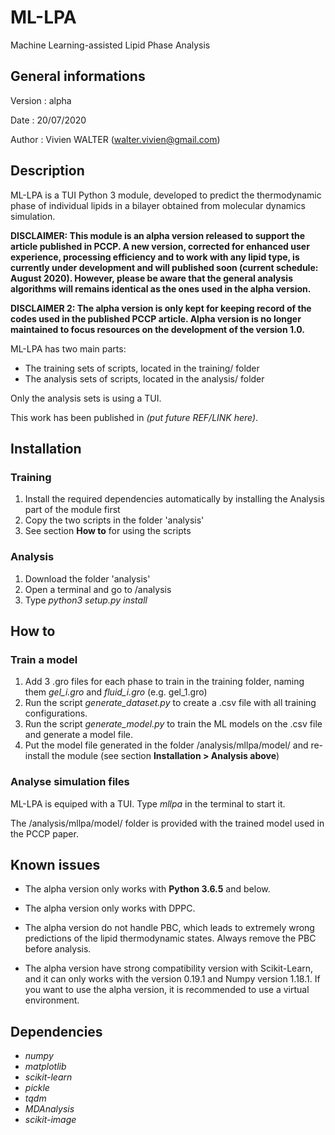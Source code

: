 # ML-LPA

Machine Learning-assisted Lipid Phase Analysis

## General informations

Version : alpha

Date : 20/07/2020

Author : Vivien WALTER (walter.vivien@gmail.com)

## Description

ML-LPA is a TUI Python 3 module, developed to predict the thermodynamic phase of individual lipids in a bilayer obtained from molecular dynamics simulation.

**DISCLAIMER: This module is an alpha version released to support the article published in PCCP. A new version, corrected for enhanced user experience, processing efficiency and to work with any lipid type, is currently under development and will published soon (current schedule: August 2020). However, please be aware that the general analysis algorithms will remains identical as the ones used in the alpha version.**

**DISCLAIMER 2: The alpha version is only kept for keeping record of the codes used in the published PCCP article. Alpha version is no longer maintained to focus resources on the development of the version 1.0.**

ML-LPA has two main parts:
- The training sets of scripts, located in the training/ folder
- The analysis sets of scripts, located in the analysis/ folder

Only the analysis sets is using a TUI.

This work has been published in *(put future REF/LINK here)*.

## Installation

### Training

1. Install the required dependencies automatically by installing the Analysis part of the module first
2. Copy the two scripts in the folder 'analysis'
3. See section **How to** for using the scripts

### Analysis

1. Download the folder 'analysis'
2. Open a terminal and go to /analysis
3. Type *python3 setup.py install*

## How to

### Train a model ###

1. Add 3 .gro files for each phase to train in the training folder, naming them *gel_i.gro* and *fluid_i.gro* (e.g. gel_1.gro)
2. Run the script *generate_dataset.py* to create a .csv file with all training configurations.
3. Run the script *generate_model.py* to train the ML models on the .csv file and generate a model file.
4. Put the model file generated in the folder /analysis/mllpa/model/ and re-install the module (see section **Installation > Analysis above**)

### Analyse simulation files ###

ML-LPA is equiped with a TUI. Type *mllpa* in the terminal to start it.

The /analysis/mllpa/model/ folder is provided with the trained model used in the PCCP paper.

## Known issues

* The alpha version only works with **Python 3.6.5** and below.

* The alpha version only works with DPPC.

* The alpha version do not handle PBC, which leads to extremely wrong predictions of the lipid thermodynamic states. Always remove the PBC before analysis.

* The alpha version have strong compatibility version with Scikit-Learn, and it can only works with the version 0.19.1 and Numpy version 1.18.1. If you want to use the alpha version, it is recommended to use a virtual environment.

## Dependencies

* *numpy*
* *matplotlib*
* *scikit-learn*
* *pickle*
* *tqdm*
* *MDAnalysis*
* *scikit-image*
